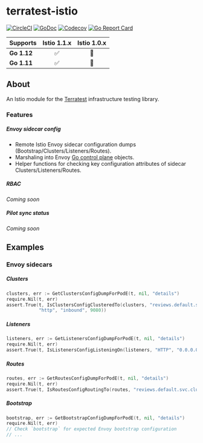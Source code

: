 # terratest-istio

[![CircleCI](https://circleci.com/gh/martinbaillie/terratest-istio/tree/master.svg?style=shield)](https://circleci.com/gh/martinbaillie/terratest-istio/tree/master)
[![GoDoc](https://godoc.org/martinbaillie/terratest-istio?status.svg)](https://godoc.org/github.com/martinbaillie/terratest-istio/modules/istio)
[![Codecov](https://codecov.io/gh/martinbaillie/terratest-istio/branch/master/graph/badge.svg)](https://codecov.io/gh/martinbaillie/terratest-istio)
[![Go Report Card](https://goreportcard.com/badge/github.com/martinbaillie/terratest-istio)](https://goreportcard.com/report/github.com/martinbaillie/terratest-istio)

| Supports | Istio 1.1.x   | Istio 1.0.x   | 
| -------------|:-------------:|:-------------:|
| **Go 1.12**  |:white_check_mark:|:construction:|
| **Go 1.11**  |:white_check_mark:|:construction:|

## About

An Istio module for the [Terratest](https://github.com/gruntwork-io/terratest) infrastructure testing library.

### Features
##### Envoy sidecar config
- Remote Istio Envoy sidecar configuration dumps (Bootstrap/Clusters/Listeners/Routes).
- Marshaling into Envoy [Go control plane](https://github.com/envoyproxy/go-control-plane) objects.
- Helper functions for checking key configuration attributes of sidecar Clusters/Listeners/Routes.

##### RBAC
_Coming soon_

##### Pilot sync status
_Coming soon_

## Examples

### Envoy sidecars
##### Clusters
```go
clusters, err := GetClustersConfigDumpForPodE(t, nil, "details")
require.Nil(t, err)
assert.True(t, IsClustersConfigClusteredTo(clusters, "reviews.default.svc.cluster.local",
            "http", "inbound", 9080))
```

##### Listeners
```go
listeners, err := GetListenersConfigDumpForPodE(t, nil, "details")
require.Nil(t, err)
assert.True(t, IsListenersConfigListeningOn(listeners, "HTTP", "0.0.0.0", 9080))
```

##### Routes
```go
routes, err := GetRoutesConfigDumpForPodE(t, nil, "details")
require.Nil(t, err)
assert.True(t, IsRoutesConfigRoutingTo(routes, "reviews.default.svc.cluster.local", 9080))
```

##### Bootstrap
```go
bootstrap, err := GetBootstrapConfigDumpForPodE(t, nil, "details")
require.Nil(t, err)
// Check `bootstrap` for expected Envoy bootstrap configuration
// ...
```
